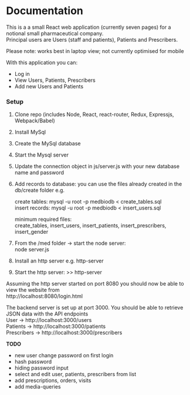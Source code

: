 # Documentation

This is a a small React web application (currently seven pages) for a notional small pharmaceutical company. \
Principal users are Users (staff and patients), Patients and Prescribers.

Please note: works best in laptop view; not currently optimised for mobile

With this application you can:
- Log in
- View Users, Patients, Prescribers
- Add new Users and Patients

### Setup
1. Clone repo (includes Node, React, react-router, Redux, Expressjs, Webpack/Babel)
2. Install MySql
3. Create the MySql database
4. Start the Mysql server
5. Update the connection object in js/server.js with your new database name and password
6. Add records to database: you can use the files already created in the db/create folder e.g.

   create tables: mysql -u root -p medbiodb < create_tables.sql \
   insert records: mysql -u root -p medbiodb < insert_users.sql
   
   minimum required files: \
   create_tables, insert_users, insert_patients, insert_prescribers, insert_gender  

7. From the /med folder -> start the node server: \
   node server.js
8. Install an http server e.g. http-server
9. Start the http server: >> http-server

Assuming the http server started on port 8080 you should now be able to view the website from \
http://localhost:8080/login.html

The backend server is set up at port 3000. You should be able to retrieve JSON data with the API endpoints \
User -> http://localhost:3000/users \
Patients -> http://localhost:3000/patients \
Prescribers -> http://localhost:3000/prescribers


**TODO**
- new user change password on first login
- hash password
- hiding password input
- select and edit user, patients, prescribers from list
- add prescriptions, orders, visits
- add media-queries



